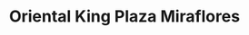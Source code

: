 ---
title: "Oriental King Plaza Miraflores"
url: /tegucigalpa/oriental-king-plaza-miraflores/
shop: general
---